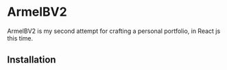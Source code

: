 # ArmelBV2

ArmelBV2 is my second attempt for crafting a personal portfolio, in React js this time.

## Installation
